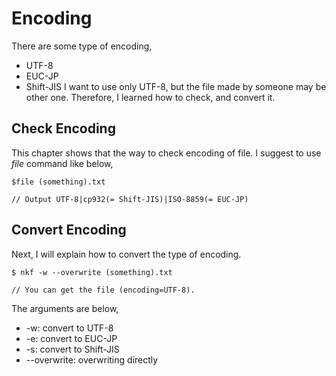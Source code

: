 # Encoding
There are some type of encoding,
* UTF-8
* EUC-JP
* Shift-JIS
I want to use only UTF-8, but the file made by someone may be other one.
Therefore, I learned how to check, and convert it.

## Check Encoding
This chapter shows that the way to check encoding of file.
I suggest to use *file* command like below,
```
$file (something).txt

// Output UTF-8|cp932(= Shift-JIS)|ISO-8859(= EUC-JP)
```

## Convert Encoding
Next, I will explain how to convert the type of encoding.
```
$ nkf -w --overwrite (something).txt

// You can get the file (encoding=UTF-8).
```
The arguments are below,
* -w: convert to UTF-8
* -e: convert to EUC-JP
* -s: convert to Shift-JIS
* --overwrite: overwriting directly

